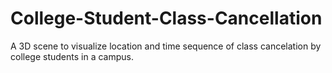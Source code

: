 # College-Student-Class-Cancellation
A 3D scene to visualize location and time sequence of class cancelation by college students in a campus.
